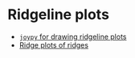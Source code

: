 # Ridgeline plots

- [`joypy` for drawing ridgeline plots](https://github.com/leotac/joypy)
- [Ridge plots of ridges](https://github.com/ColCarroll/ridge_map)
